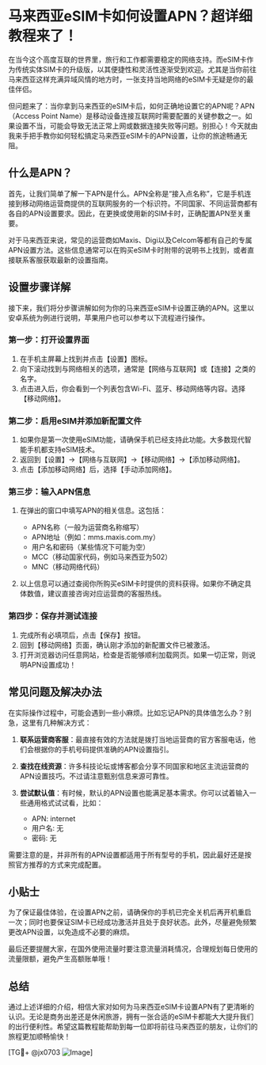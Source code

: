 # 马来西亚eSIM卡如何设置APN？超详细教程来了！

在当今这个高度互联的世界里，旅行和工作都需要稳定的网络支持。而eSIM卡作为传统实体SIM卡的升级版，以其便捷性和灵活性逐渐受到欢迎。尤其是当你前往马来西亚这样充满异域风情的地方时，一张支持当地网络的eSIM卡无疑是你的最佳伴侣。

但问题来了：当你拿到马来西亚的eSIM卡后，如何正确地设置它的APN呢？APN（Access Point Name）是移动设备连接互联网时需要配置的关键参数之一。如果设置不当，可能会导致无法正常上网或数据连接失败等问题。别担心！今天就由我来手把手教你如何轻松搞定马来西亚eSIM卡的APN设置，让你的旅途畅通无阻。

## 什么是APN？

首先，让我们简单了解一下APN是什么。APN全称是“接入点名称”，它是手机连接到移动网络运营商提供的互联网服务的一个标识符。不同国家、不同运营商都有各自的APN设置要求。因此，在更换或使用新的SIM卡时，正确配置APN至关重要。

对于马来西亚来说，常见的运营商如Maxis、Digi以及Celcom等都有自己的专属APN设置方法。这些信息通常可以在购买eSIM卡时附带的说明书上找到，或者直接联系客服获取最新的设置指南。

## 设置步骤详解

接下来，我们将分步骤讲解如何为你的马来西亚eSIM卡设置正确的APN。这里以安卓系统为例进行说明，苹果用户也可以参考以下流程进行操作。

### 第一步：打开设置界面

1. 在手机主屏幕上找到并点击【设置】图标。
2. 向下滚动找到与网络相关的选项，通常是【网络与互联网】或【连接】之类的名字。
3. 点击进入后，你会看到一个列表包含Wi-Fi、蓝牙、移动网络等内容。选择【移动网络】。

### 第二步：启用eSIM并添加新配置文件

1. 如果你是第一次使用eSIM功能，请确保手机已经支持此功能。大多数现代智能手机都支持eSIM技术。
2. 返回到【设置】->【网络与互联网】->【移动网络】->【添加移动网络】。
3. 点击【添加移动网络】后，选择【手动添加网络】。

### 第三步：输入APN信息

1. 在弹出的窗口中填写APN的相关信息。这包括：
   - APN名称（一般为运营商名称缩写）
   - APN地址（例如：mms.maxis.com.my）
   - 用户名和密码（某些情况下可能为空）
   - MCC（移动国家代码，例如马来西亚为502）
   - MNC（移动网络代码）

2. 以上信息可以通过查阅你所购买eSIM卡时提供的资料获得。如果你不确定具体数值，建议直接咨询对应运营商的客服热线。

### 第四步：保存并测试连接

1. 完成所有必填项后，点击【保存】按钮。
2. 回到【移动网络】页面，确认刚才添加的新配置文件已被激活。
3. 打开浏览器访问任意网站，检查是否能够顺利加载网页。如果一切正常，则说明APN设置成功！

## 常见问题及解决办法

在实际操作过程中，可能会遇到一些小麻烦。比如忘记APN的具体值怎么办？别急，这里有几种解决方式：

1. **联系运营商客服**：最直接有效的方法就是拨打当地运营商的官方客服电话，他们会根据你的手机号码提供准确的APN设置指引。
   
2. **查找在线资源**：许多科技论坛或博客都会分享不同国家和地区主流运营商的APN设置技巧。不过请注意甄别信息来源可靠性。

3. **尝试默认值**：有时候，默认的APN设置也能满足基本需求。你可以试着输入一些通用格式试试看，比如：
   - APN: internet
   - 用户名: 无
   - 密码: 无

需要注意的是，并非所有的APN设置都适用于所有型号的手机，因此最好还是按照官方推荐的方式来完成配置。

## 小贴士

为了保证最佳体验，在设置APN之前，请确保你的手机已完全关机后再开机重启一次；同时也要保证SIM卡已经成功激活并且处于良好状态。此外，尽量避免频繁更改APN设置，以免造成不必要的麻烦。

最后还要提醒大家，在国外使用流量时要注意流量消耗情况，合理规划每日使用的流量限额，避免产生高额账单哦！

## 总结

通过上述详细的介绍，相信大家对如何为马来西亚eSIM卡设置APN有了更清晰的认识。无论是商务出差还是休闲旅游，拥有一张合适的eSIM卡都能大大提升我们的出行便利性。希望这篇教程能帮助到每一位即将前往马来西亚的朋友，让你们的旅程更加顺畅愉快！

[TG💪+ @jx0703 ![Image](https://github.com/user-attachments/assets/dbca1d08-cadb-493c-b0ec-ad6f7a83f270)]